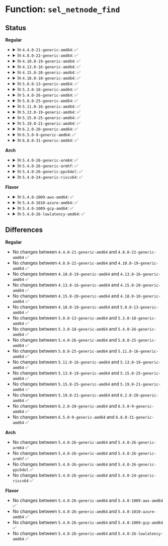 # Function: <code>sel_netnode_find</code>

## Status
<b>Regular</b>
<ul>
<li>
<details>
<summary>In <code>4.4.0-21-generic-amd64</code>: ✅</summary>

```c
struct sel_netnode * sel_netnode_find(const void * addr, u16 family)
```

```json
{
  "name": "sel_netnode_find",
  "collision_type": "Unique Static",
  "inline_type": "No",
  "funcs": [
    {
      "addr": 18446744071582306480,
      "name": "sel_netnode_find",
      "external": false,
      "loc": "security/selinux/netnode.c:114",
      "file": "security/selinux/netnode.c",
      "inline": "seen, unknown",
      "caller_inline": [],
      "caller_func": [
        "security/selinux/netnode.c:sel_netnode_sid",
        "security/selinux/netnode.c:sel_netnode_sid"
      ]
    }
  ],
  "symbols": [
    {
      "addr": 18446744071582306480,
      "name": "sel_netnode_find",
      "section": ".text",
      "bind": "STB_LOCAL",
      "size": 142
    }
  ]
}
```
</details>
</li>
<li>
<details>
<summary>In <code>4.8.0-22-generic-amd64</code>: ✅</summary>

```c
struct sel_netnode * sel_netnode_find(const void * addr, u16 family)
```

```json
{
  "name": "sel_netnode_find",
  "collision_type": "Unique Static",
  "inline_type": "No",
  "funcs": [
    {
      "addr": 18446744071582527600,
      "name": "sel_netnode_find",
      "external": false,
      "loc": "security/selinux/netnode.c:114",
      "file": "security/selinux/netnode.c",
      "inline": "seen, unknown",
      "caller_inline": [],
      "caller_func": [
        "security/selinux/netnode.c:sel_netnode_sid",
        "security/selinux/netnode.c:sel_netnode_sid"
      ]
    }
  ],
  "symbols": [
    {
      "addr": 18446744071582527600,
      "name": "sel_netnode_find",
      "section": ".text",
      "bind": "STB_LOCAL",
      "size": 146
    }
  ]
}
```
</details>
</li>
<li>
<details>
<summary>In <code>4.10.0-19-generic-amd64</code>: ✅</summary>

```c
struct sel_netnode * sel_netnode_find(const void * addr, u16 family)
```

```json
{
  "name": "sel_netnode_find",
  "collision_type": "Unique Static",
  "inline_type": "No",
  "funcs": [
    {
      "addr": 18446744071582620400,
      "name": "sel_netnode_find",
      "external": false,
      "loc": "security/selinux/netnode.c:114",
      "file": "security/selinux/netnode.c",
      "inline": "seen, unknown",
      "caller_inline": [],
      "caller_func": [
        "security/selinux/netnode.c:sel_netnode_sid",
        "security/selinux/netnode.c:sel_netnode_sid"
      ]
    }
  ],
  "symbols": [
    {
      "addr": 18446744071582620400,
      "name": "sel_netnode_find",
      "section": ".text",
      "bind": "STB_LOCAL",
      "size": 146
    }
  ]
}
```
</details>
</li>
<li>
<details>
<summary>In <code>4.13.0-16-generic-amd64</code>: ✅</summary>

```c
struct sel_netnode * sel_netnode_find(const void * addr, u16 family)
```

```json
{
  "name": "sel_netnode_find",
  "collision_type": "Unique Static",
  "inline_type": "No",
  "funcs": [
    {
      "addr": 18446744071582711664,
      "name": "sel_netnode_find",
      "external": false,
      "loc": "security/selinux/netnode.c:114",
      "file": "security/selinux/netnode.c",
      "inline": "seen, unknown",
      "caller_inline": [],
      "caller_func": [
        "security/selinux/netnode.c:sel_netnode_sid",
        "security/selinux/netnode.c:sel_netnode_sid"
      ]
    }
  ],
  "symbols": [
    {
      "addr": 18446744071582711664,
      "name": "sel_netnode_find",
      "section": ".text",
      "bind": "STB_LOCAL",
      "size": 146
    }
  ]
}
```
</details>
</li>
<li>
<details>
<summary>In <code>4.15.0-20-generic-amd64</code>: ✅</summary>

```c
struct sel_netnode * sel_netnode_find(const void * addr, u16 family)
```

```json
{
  "name": "sel_netnode_find",
  "collision_type": "Unique Static",
  "inline_type": "No",
  "funcs": [
    {
      "addr": 18446744071582867488,
      "name": "sel_netnode_find",
      "external": false,
      "loc": "security/selinux/netnode.c:114",
      "file": "security/selinux/netnode.c",
      "inline": "seen, unknown",
      "caller_inline": [],
      "caller_func": [
        "security/selinux/netnode.c:sel_netnode_sid",
        "security/selinux/netnode.c:sel_netnode_sid"
      ]
    }
  ],
  "symbols": [
    {
      "addr": 18446744071582867488,
      "name": "sel_netnode_find",
      "section": ".text",
      "bind": "STB_LOCAL",
      "size": 134
    }
  ]
}
```
</details>
</li>
<li>
<details>
<summary>In <code>4.18.0-10-generic-amd64</code>: ✅</summary>

```c
struct sel_netnode * sel_netnode_find(const void * addr, u16 family)
```

```json
{
  "name": "sel_netnode_find",
  "collision_type": "Unique Static",
  "inline_type": "No",
  "funcs": [
    {
      "addr": 18446744071583065648,
      "name": "sel_netnode_find",
      "external": false,
      "loc": "security/selinux/netnode.c:114",
      "file": "security/selinux/netnode.c",
      "inline": "seen, unknown",
      "caller_inline": [],
      "caller_func": [
        "security/selinux/netnode.c:sel_netnode_sid",
        "security/selinux/netnode.c:sel_netnode_sid"
      ]
    }
  ],
  "symbols": [
    {
      "addr": 18446744071583065648,
      "name": "sel_netnode_find",
      "section": ".text",
      "bind": "STB_LOCAL",
      "size": 132
    }
  ]
}
```
</details>
</li>
<li>
<details>
<summary>In <code>5.0.0-13-generic-amd64</code>: ✅</summary>

```c
struct sel_netnode * sel_netnode_find(const void * addr, u16 family)
```

```json
{
  "name": "sel_netnode_find",
  "collision_type": "Unique Static",
  "inline_type": "No",
  "funcs": [
    {
      "addr": 18446744071583179152,
      "name": "sel_netnode_find",
      "external": false,
      "loc": "security/selinux/netnode.c:114",
      "file": "security/selinux/netnode.c",
      "inline": "seen, unknown",
      "caller_inline": [],
      "caller_func": [
        "security/selinux/netnode.c:sel_netnode_sid",
        "security/selinux/netnode.c:sel_netnode_sid"
      ]
    }
  ],
  "symbols": [
    {
      "addr": 18446744071583179152,
      "name": "sel_netnode_find",
      "section": ".text",
      "bind": "STB_LOCAL",
      "size": 132
    }
  ]
}
```
</details>
</li>
<li>
<details>
<summary>In <code>5.3.0-18-generic-amd64</code>: ✅</summary>

```c
struct sel_netnode * sel_netnode_find(const void * addr, u16 family)
```

```json
{
  "name": "sel_netnode_find",
  "collision_type": "Unique Static",
  "inline_type": "No",
  "funcs": [
    {
      "addr": 18446744071583366544,
      "name": "sel_netnode_find",
      "external": false,
      "loc": "security/selinux/netnode.c:104",
      "file": "security/selinux/netnode.c",
      "inline": "seen, unknown",
      "caller_inline": [],
      "caller_func": [
        "security/selinux/netnode.c:sel_netnode_sid",
        "security/selinux/netnode.c:sel_netnode_sid"
      ]
    }
  ],
  "symbols": [
    {
      "addr": 18446744071583366544,
      "name": "sel_netnode_find",
      "section": ".text",
      "bind": "STB_LOCAL",
      "size": 146
    }
  ]
}
```
</details>
</li>
<li>
<details>
<summary>In <code>5.4.0-26-generic-amd64</code>: ✅</summary>

```c
struct sel_netnode * sel_netnode_find(const void * addr, u16 family)
```

```json
{
  "name": "sel_netnode_find",
  "collision_type": "Unique Static",
  "inline_type": "No",
  "funcs": [
    {
      "addr": 18446744071583472608,
      "name": "sel_netnode_find",
      "external": false,
      "loc": "security/selinux/netnode.c:104",
      "file": "security/selinux/netnode.c",
      "inline": "seen, unknown",
      "caller_inline": [],
      "caller_func": [
        "security/selinux/netnode.c:sel_netnode_sid",
        "security/selinux/netnode.c:sel_netnode_sid"
      ]
    }
  ],
  "symbols": [
    {
      "addr": 18446744071583472608,
      "name": "sel_netnode_find",
      "section": ".text",
      "bind": "STB_LOCAL",
      "size": 146
    }
  ]
}
```
</details>
</li>
<li>
<details>
<summary>In <code>5.8.0-25-generic-amd64</code>: ✅</summary>

```c
struct sel_netnode * sel_netnode_find(const void * addr, u16 family)
```

```json
{
  "name": "sel_netnode_find",
  "collision_type": "Unique Static",
  "inline_type": "No",
  "funcs": [
    {
      "addr": 18446744071583817216,
      "name": "sel_netnode_find",
      "external": false,
      "loc": "security/selinux/netnode.c:104",
      "file": "security/selinux/netnode.c",
      "inline": "seen, unknown",
      "caller_inline": [],
      "caller_func": [
        "security/selinux/netnode.c:sel_netnode_sid",
        "security/selinux/netnode.c:sel_netnode_sid"
      ]
    }
  ],
  "symbols": [
    {
      "addr": 18446744071583817216,
      "name": "sel_netnode_find",
      "section": ".text",
      "bind": "STB_LOCAL",
      "size": 142
    }
  ]
}
```
</details>
</li>
<li>
<details>
<summary>In <code>5.11.0-16-generic-amd64</code>: ✅</summary>

```c
struct sel_netnode * sel_netnode_find(const void * addr, u16 family)
```

```json
{
  "name": "sel_netnode_find",
  "collision_type": "Unique Static",
  "inline_type": "No",
  "funcs": [
    {
      "addr": 18446744071583938608,
      "name": "sel_netnode_find",
      "external": false,
      "loc": "security/selinux/netnode.c:104",
      "file": "security/selinux/netnode.c",
      "inline": "seen, unknown",
      "caller_inline": [],
      "caller_func": [
        "security/selinux/netnode.c:sel_netnode_sid",
        "security/selinux/netnode.c:sel_netnode_sid"
      ]
    }
  ],
  "symbols": [
    {
      "addr": 18446744071583938608,
      "name": "sel_netnode_find",
      "section": ".text",
      "bind": "STB_LOCAL",
      "size": 142
    }
  ]
}
```
</details>
</li>
<li>
<details>
<summary>In <code>5.13.0-19-generic-amd64</code>: ✅</summary>

```c
struct sel_netnode * sel_netnode_find(const void * addr, u16 family)
```

```json
{
  "name": "sel_netnode_find",
  "collision_type": "Unique Static",
  "inline_type": "No",
  "funcs": [
    {
      "addr": 18446744071583965600,
      "name": "sel_netnode_find",
      "external": false,
      "loc": "security/selinux/netnode.c:103",
      "file": "security/selinux/netnode.c",
      "inline": "seen, unknown",
      "caller_inline": [],
      "caller_func": [
        "security/selinux/netnode.c:sel_netnode_sid",
        "security/selinux/netnode.c:sel_netnode_sid_slow"
      ]
    }
  ],
  "symbols": [
    {
      "addr": 18446744071583965600,
      "name": "sel_netnode_find",
      "section": ".text",
      "bind": "STB_LOCAL",
      "size": 142
    }
  ]
}
```
</details>
</li>
<li>
<details>
<summary>In <code>5.15.0-25-generic-amd64</code>: ✅</summary>

```c
struct sel_netnode * sel_netnode_find(const void * addr, u16 family)
```

```json
{
  "name": "sel_netnode_find",
  "collision_type": "Unique Static",
  "inline_type": "No",
  "funcs": [
    {
      "addr": 18446744071584330256,
      "name": "sel_netnode_find",
      "external": false,
      "loc": "security/selinux/netnode.c:103",
      "file": "security/selinux/netnode.c",
      "inline": "seen, unknown",
      "caller_inline": [],
      "caller_func": [
        "security/selinux/netnode.c:sel_netnode_sid",
        "security/selinux/netnode.c:sel_netnode_sid"
      ]
    }
  ],
  "symbols": [
    {
      "addr": 18446744071584330256,
      "name": "sel_netnode_find",
      "section": ".text",
      "bind": "STB_LOCAL",
      "size": 148
    }
  ]
}
```
</details>
</li>
<li>
<details>
<summary>In <code>5.19.0-21-generic-amd64</code>: ✅</summary>

```c
struct sel_netnode * sel_netnode_find(const void * addr, u16 family)
```

```json
{
  "name": "sel_netnode_find",
  "collision_type": "Unique Static",
  "inline_type": "No",
  "funcs": [
    {
      "addr": 18446744071584950688,
      "name": "sel_netnode_find",
      "external": false,
      "loc": "security/selinux/netnode.c:103",
      "file": "security/selinux/netnode.c",
      "inline": "seen, unknown",
      "caller_inline": [],
      "caller_func": [
        "security/selinux/netnode.c:sel_netnode_sid",
        "security/selinux/netnode.c:sel_netnode_sid"
      ]
    }
  ],
  "symbols": [
    {
      "addr": 18446744071584950688,
      "name": "sel_netnode_find",
      "section": ".text",
      "bind": "STB_LOCAL",
      "size": 189
    }
  ]
}
```
</details>
</li>
<li>
<details>
<summary>In <code>6.2.0-20-generic-amd64</code>: ✅</summary>

```c
struct sel_netnode * sel_netnode_find(const void * addr, u16 family)
```

```json
{
  "name": "sel_netnode_find",
  "collision_type": "Unique Static",
  "inline_type": "No",
  "funcs": [
    {
      "addr": 18446744071585663280,
      "name": "sel_netnode_find",
      "external": false,
      "loc": "security/selinux/netnode.c:103",
      "file": "security/selinux/netnode.c",
      "inline": "seen, unknown",
      "caller_inline": [],
      "caller_func": [
        "security/selinux/netnode.c:sel_netnode_sid",
        "security/selinux/netnode.c:sel_netnode_sid"
      ]
    }
  ],
  "symbols": [
    {
      "addr": 18446744071585663280,
      "name": "sel_netnode_find",
      "section": ".text",
      "bind": "STB_LOCAL",
      "size": 189
    }
  ]
}
```
</details>
</li>
<li>
<details>
<summary>In <code>6.5.0-9-generic-amd64</code>: ✅</summary>

```c
struct sel_netnode * sel_netnode_find(const void * addr, u16 family)
```

```json
{
  "name": "sel_netnode_find",
  "collision_type": "Unique Static",
  "inline_type": "No",
  "funcs": [
    {
      "addr": 18446744071585892848,
      "name": "sel_netnode_find",
      "external": false,
      "loc": "security/selinux/netnode.c:103",
      "file": "security/selinux/netnode.c",
      "inline": "seen, unknown",
      "caller_inline": [],
      "caller_func": [
        "security/selinux/netnode.c:sel_netnode_sid",
        "security/selinux/netnode.c:sel_netnode_sid"
      ]
    }
  ],
  "symbols": [
    {
      "addr": 18446744071585892848,
      "name": "sel_netnode_find",
      "section": ".text",
      "bind": "STB_LOCAL",
      "size": 183
    }
  ]
}
```
</details>
</li>
<li>
<details>
<summary>In <code>6.8.0-31-generic-amd64</code>: ✅</summary>

```c
struct sel_netnode * sel_netnode_find(const void * addr, u16 family)
```

```json
{
  "name": "sel_netnode_find",
  "collision_type": "Unique Static",
  "inline_type": "No",
  "funcs": [
    {
      "addr": 18446744071586141248,
      "name": "sel_netnode_find",
      "external": false,
      "loc": "security/selinux/netnode.c:103",
      "file": "security/selinux/netnode.c",
      "inline": "seen, unknown",
      "caller_inline": [],
      "caller_func": [
        "security/selinux/netnode.c:sel_netnode_sid",
        "security/selinux/netnode.c:sel_netnode_sid"
      ]
    }
  ],
  "symbols": [
    {
      "addr": 18446744071586141248,
      "name": "sel_netnode_find",
      "section": ".text",
      "bind": "STB_LOCAL",
      "size": 183
    }
  ]
}
```
</details>
</li>
</ul>
<b>Arch</b>
<ul>
<li>
<details>
<summary>In <code>5.4.0-26-generic-arm64</code>: ✅</summary>

```c
struct sel_netnode * sel_netnode_find(const void * addr, u16 family)
```

```json
{
  "name": "sel_netnode_find",
  "collision_type": "Unique Static",
  "inline_type": "No",
  "funcs": [
    {
      "addr": 18446603336495235800,
      "name": "sel_netnode_find",
      "external": false,
      "loc": "security/selinux/netnode.c:104",
      "file": "security/selinux/netnode.c",
      "inline": "seen, unknown",
      "caller_inline": [],
      "caller_func": [
        "security/selinux/netnode.c:sel_netnode_sid",
        "security/selinux/netnode.c:sel_netnode_sid"
      ]
    }
  ],
  "symbols": [
    {
      "addr": 18446603336495235800,
      "name": "sel_netnode_find",
      "section": ".text",
      "bind": "STB_LOCAL",
      "size": 236
    }
  ]
}
```
</details>
</li>
<li>
<details>
<summary>In <code>5.4.0-26-generic-armhf</code>: ✅</summary>

```c
struct sel_netnode * sel_netnode_find(const void * addr, u16 family)
```

```json
{
  "name": "sel_netnode_find",
  "collision_type": "Unique Static",
  "inline_type": "No",
  "funcs": [
    {
      "addr": 3228618768,
      "name": "sel_netnode_find",
      "external": false,
      "loc": "security/selinux/netnode.c:104",
      "file": "security/selinux/netnode.c",
      "inline": "seen, unknown",
      "caller_inline": [],
      "caller_func": [
        "security/selinux/netnode.c:sel_netnode_sid",
        "security/selinux/netnode.c:sel_netnode_sid"
      ]
    }
  ],
  "symbols": [
    {
      "addr": 3228618768,
      "name": "sel_netnode_find",
      "section": ".text",
      "bind": "STB_LOCAL",
      "size": 252
    }
  ]
}
```
</details>
</li>
<li>
<details>
<summary>In <code>5.4.0-26-generic-ppc64el</code>: ✅</summary>

```c
struct sel_netnode * sel_netnode_find(const void * addr, u16 family)
```

```json
{
  "name": "sel_netnode_find",
  "collision_type": "Unique Static",
  "inline_type": "No",
  "funcs": [
    {
      "addr": 13835058055289201392,
      "name": "sel_netnode_find",
      "external": false,
      "loc": "security/selinux/netnode.c:104",
      "file": "security/selinux/netnode.c",
      "inline": "seen, unknown",
      "caller_inline": [],
      "caller_func": [
        "security/selinux/netnode.c:sel_netnode_sid",
        "security/selinux/netnode.c:sel_netnode_sid"
      ]
    }
  ],
  "symbols": [
    {
      "addr": 13835058055289201392,
      "name": "sel_netnode_find",
      "section": ".text",
      "bind": "STB_LOCAL",
      "size": 236
    }
  ]
}
```
</details>
</li>
<li>
<details>
<summary>In <code>5.4.0-24-generic-riscv64</code>: ✅</summary>

```c
struct sel_netnode * sel_netnode_find(const void * addr, u16 family)
```

```json
{
  "name": "sel_netnode_find",
  "collision_type": "Unique Static",
  "inline_type": "No",
  "funcs": [
    {
      "addr": 18446743936274463184,
      "name": "sel_netnode_find",
      "external": false,
      "loc": "security/selinux/netnode.c:104",
      "file": "security/selinux/netnode.c",
      "inline": "seen, unknown",
      "caller_inline": [],
      "caller_func": [
        "security/selinux/netnode.c:sel_netnode_sid",
        "security/selinux/netnode.c:sel_netnode_sid"
      ]
    }
  ],
  "symbols": [
    {
      "addr": 18446743936274463184,
      "name": "sel_netnode_find",
      "section": ".text",
      "bind": "STB_LOCAL",
      "size": 212
    }
  ]
}
```
</details>
</li>
</ul>
<b>Flavor</b>
<ul>
<li>
<details>
<summary>In <code>5.4.0-1009-aws-amd64</code>: ✅</summary>

```c
struct sel_netnode * sel_netnode_find(const void * addr, u16 family)
```

```json
{
  "name": "sel_netnode_find",
  "collision_type": "Unique Static",
  "inline_type": "No",
  "funcs": [
    {
      "addr": 18446744071583441344,
      "name": "sel_netnode_find",
      "external": false,
      "loc": "security/selinux/netnode.c:104",
      "file": "security/selinux/netnode.c",
      "inline": "seen, unknown",
      "caller_inline": [],
      "caller_func": [
        "security/selinux/netnode.c:sel_netnode_sid",
        "security/selinux/netnode.c:sel_netnode_sid"
      ]
    }
  ],
  "symbols": [
    {
      "addr": 18446744071583441344,
      "name": "sel_netnode_find",
      "section": ".text",
      "bind": "STB_LOCAL",
      "size": 146
    }
  ]
}
```
</details>
</li>
<li>
<details>
<summary>In <code>5.4.0-1010-azure-amd64</code>: ✅</summary>

```c
struct sel_netnode * sel_netnode_find(const void * addr, u16 family)
```

```json
{
  "name": "sel_netnode_find",
  "collision_type": "Unique Static",
  "inline_type": "No",
  "funcs": [
    {
      "addr": 18446744071583378416,
      "name": "sel_netnode_find",
      "external": false,
      "loc": "security/selinux/netnode.c:104",
      "file": "security/selinux/netnode.c",
      "inline": "seen, unknown",
      "caller_inline": [],
      "caller_func": [
        "security/selinux/netnode.c:sel_netnode_sid",
        "security/selinux/netnode.c:sel_netnode_sid"
      ]
    }
  ],
  "symbols": [
    {
      "addr": 18446744071583378416,
      "name": "sel_netnode_find",
      "section": ".text",
      "bind": "STB_LOCAL",
      "size": 146
    }
  ]
}
```
</details>
</li>
<li>
<details>
<summary>In <code>5.4.0-1009-gcp-amd64</code>: ✅</summary>

```c
struct sel_netnode * sel_netnode_find(const void * addr, u16 family)
```

```json
{
  "name": "sel_netnode_find",
  "collision_type": "Unique Static",
  "inline_type": "No",
  "funcs": [
    {
      "addr": 18446744071583425120,
      "name": "sel_netnode_find",
      "external": false,
      "loc": "security/selinux/netnode.c:104",
      "file": "security/selinux/netnode.c",
      "inline": "seen, unknown",
      "caller_inline": [],
      "caller_func": [
        "security/selinux/netnode.c:sel_netnode_sid",
        "security/selinux/netnode.c:sel_netnode_sid"
      ]
    }
  ],
  "symbols": [
    {
      "addr": 18446744071583425120,
      "name": "sel_netnode_find",
      "section": ".text",
      "bind": "STB_LOCAL",
      "size": 146
    }
  ]
}
```
</details>
</li>
<li>
<details>
<summary>In <code>5.4.0-26-lowlatency-amd64</code>: ✅</summary>

```c
struct sel_netnode * sel_netnode_find(const void * addr, u16 family)
```

```json
{
  "name": "sel_netnode_find",
  "collision_type": "Unique Static",
  "inline_type": "No",
  "funcs": [
    {
      "addr": 18446744071583521280,
      "name": "sel_netnode_find",
      "external": false,
      "loc": "security/selinux/netnode.c:104",
      "file": "security/selinux/netnode.c",
      "inline": "seen, unknown",
      "caller_inline": [],
      "caller_func": [
        "security/selinux/netnode.c:sel_netnode_sid",
        "security/selinux/netnode.c:sel_netnode_sid"
      ]
    }
  ],
  "symbols": [
    {
      "addr": 18446744071583521280,
      "name": "sel_netnode_find",
      "section": ".text",
      "bind": "STB_LOCAL",
      "size": 146
    }
  ]
}
```
</details>
</li>
</ul>

## Differences
<b>Regular</b>
<ul>
<li>
No changes between <code>4.4.0-21-generic-amd64</code> and <code>4.8.0-22-generic-amd64</code> ✅
</li>
<li>
No changes between <code>4.8.0-22-generic-amd64</code> and <code>4.10.0-19-generic-amd64</code> ✅
</li>
<li>
No changes between <code>4.10.0-19-generic-amd64</code> and <code>4.13.0-16-generic-amd64</code> ✅
</li>
<li>
No changes between <code>4.13.0-16-generic-amd64</code> and <code>4.15.0-20-generic-amd64</code> ✅
</li>
<li>
No changes between <code>4.15.0-20-generic-amd64</code> and <code>4.18.0-10-generic-amd64</code> ✅
</li>
<li>
No changes between <code>4.18.0-10-generic-amd64</code> and <code>5.0.0-13-generic-amd64</code> ✅
</li>
<li>
No changes between <code>5.0.0-13-generic-amd64</code> and <code>5.3.0-18-generic-amd64</code> ✅
</li>
<li>
No changes between <code>5.3.0-18-generic-amd64</code> and <code>5.4.0-26-generic-amd64</code> ✅
</li>
<li>
No changes between <code>5.4.0-26-generic-amd64</code> and <code>5.8.0-25-generic-amd64</code> ✅
</li>
<li>
No changes between <code>5.8.0-25-generic-amd64</code> and <code>5.11.0-16-generic-amd64</code> ✅
</li>
<li>
No changes between <code>5.11.0-16-generic-amd64</code> and <code>5.13.0-19-generic-amd64</code> ✅
</li>
<li>
No changes between <code>5.13.0-19-generic-amd64</code> and <code>5.15.0-25-generic-amd64</code> ✅
</li>
<li>
No changes between <code>5.15.0-25-generic-amd64</code> and <code>5.19.0-21-generic-amd64</code> ✅
</li>
<li>
No changes between <code>5.19.0-21-generic-amd64</code> and <code>6.2.0-20-generic-amd64</code> ✅
</li>
<li>
No changes between <code>6.2.0-20-generic-amd64</code> and <code>6.5.0-9-generic-amd64</code> ✅
</li>
<li>
No changes between <code>6.5.0-9-generic-amd64</code> and <code>6.8.0-31-generic-amd64</code> ✅
</li>
</ul>
<b>Arch</b>
<ul>
<li>
No changes between <code>5.4.0-26-generic-amd64</code> and <code>5.4.0-26-generic-arm64</code> ✅
</li>
<li>
No changes between <code>5.4.0-26-generic-amd64</code> and <code>5.4.0-26-generic-armhf</code> ✅
</li>
<li>
No changes between <code>5.4.0-26-generic-amd64</code> and <code>5.4.0-26-generic-ppc64el</code> ✅
</li>
<li>
No changes between <code>5.4.0-26-generic-amd64</code> and <code>5.4.0-24-generic-riscv64</code> ✅
</li>
</ul>
<b>Flavor</b>
<ul>
<li>
No changes between <code>5.4.0-26-generic-amd64</code> and <code>5.4.0-1009-aws-amd64</code> ✅
</li>
<li>
No changes between <code>5.4.0-26-generic-amd64</code> and <code>5.4.0-1010-azure-amd64</code> ✅
</li>
<li>
No changes between <code>5.4.0-26-generic-amd64</code> and <code>5.4.0-1009-gcp-amd64</code> ✅
</li>
<li>
No changes between <code>5.4.0-26-generic-amd64</code> and <code>5.4.0-26-lowlatency-amd64</code> ✅
</li>
</ul>
